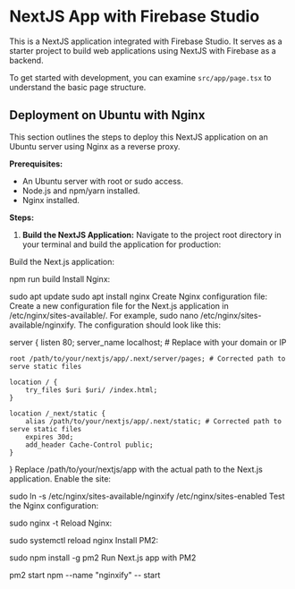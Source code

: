 # NextJS App with Firebase Studio

This is a NextJS application integrated with Firebase Studio. It serves as a starter project to build web applications using NextJS with Firebase as a backend.

To get started with development, you can examine `src/app/page.tsx` to understand the basic page structure.

## Deployment on Ubuntu with Nginx

This section outlines the steps to deploy this NextJS application on an Ubuntu server using Nginx as a reverse proxy.

**Prerequisites:**

*   An Ubuntu server with root or sudo access.
*   Node.js and npm/yarn installed.
*   Nginx installed.

**Steps:**

1.  **Build the NextJS Application:**
    Navigate to the project root directory in your terminal and build the application for production:

Build the Next.js application:

npm run build
Install Nginx:

sudo apt update
sudo apt install nginx
Create Nginx configuration file: Create a new configuration file for the Next.js application in /etc/nginx/sites-available/. For example, sudo nano /etc/nginx/sites-available/nginxify. The configuration should look like this:

server {
    listen 80;
    server_name localhost; # Replace with your domain or IP

    root /path/to/your/nextjs/app/.next/server/pages; # Corrected path to serve static files

    location / {
        try_files $uri $uri/ /index.html;
    }

    location /_next/static {
        alias /path/to/your/nextjs/app/.next/static; # Corrected path to serve static files
        expires 30d;
        add_header Cache-Control public;
    }
}
Replace /path/to/your/nextjs/app with the actual path to the Next.js application.
Enable the site:

sudo ln -s /etc/nginx/sites-available/nginxify /etc/nginx/sites-enabled
Test the Nginx configuration:

sudo nginx -t
Reload Nginx:

sudo systemctl reload nginx
Install PM2:

sudo npm install -g pm2
Run Next.js app with PM2

pm2 start npm --name "nginxify" -- start
